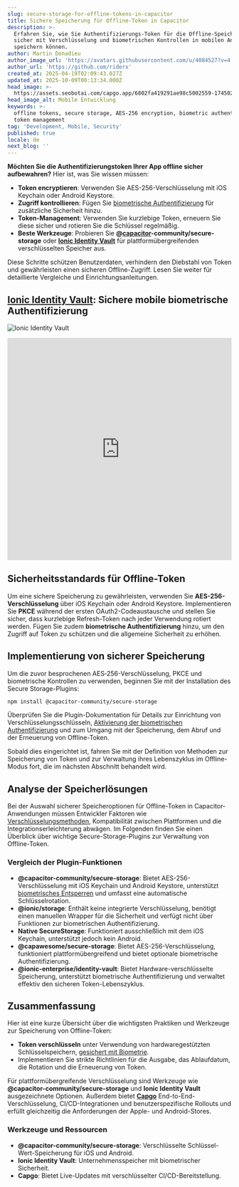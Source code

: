 ```yaml
---
slug: secure-storage-for-offline-tokens-in-capacitor
title: Sichere Speicherung für Offline-Token in Capacitor
description: >-
  Erfahren Sie, wie Sie Authentifizierungs-Token für die Offline-Speicherung
  sicher mit Verschlüsselung und biometrischen Kontrollen in mobilen Anwendungen
  speichern können.
author: Martin Donadieu
author_image_url: 'https://avatars.githubusercontent.com/u/4084527?v=4'
author_url: 'https://github.com/riderx'
created_at: 2025-04-19T02:09:43.027Z
updated_at: 2025-10-09T00:13:34.000Z
head_image: >-
  https://assets.seobotai.com/capgo.app/6802fa419291ae98c5002559-1745028797889.jpg
head_image_alt: Mobile Entwicklung
keywords: >-
  offline tokens, secure storage, AES-256 encryption, biometric authentication,
  token management
tag: 'Development, Mobile, Security'
published: true
locale: de
next_blog: ''
---
```

**Möchten Sie die Authentifizierungstoken Ihrer App offline sicher aufbewahren?** Hier ist, was Sie wissen müssen:

-   **Token encryptieren**: Verwenden Sie AES-256-Verschlüsselung mit iOS Keychain oder Android Keystore.
-   **Zugriff kontrollieren**: Fügen Sie [biometrische Authentifizierung](https://capgo.app/plugins/capacitor-native-biometric/) für zusätzliche Sicherheit hinzu.
-   **Token-Management**: Verwenden Sie kurzlebige Token, erneuern Sie diese sicher und rotieren Sie die Schlüssel regelmäßig.
-   **Beste Werkzeuge**: Probieren Sie **@[capacitor](https://capacitorjs.com/)\-community/secure-storage** oder **[Ionic Identity Vault](https://ionic.io/docs/identity-vault/)** für plattformübergreifenden verschlüsselten Speicher aus.

Diese Schritte schützen Benutzerdaten, verhindern den Diebstahl von Token und gewährleisten einen sicheren Offline-Zugriff. Lesen Sie weiter für detaillierte Vergleiche und Einrichtungsanleitungen.

## [Ionic Identity Vault](https://ionic.io/docs/identity-vault/): Sichere mobile biometrische Authentifizierung

![Ionic Identity Vault](https://assets.seobotai.com/capgo.app/6802fa419291ae98c5002559/e2484017084695edeec1f98ae40b009b.jpg)

<iframe src="https://www.youtube.com/embed/DsXx7oEcOS0" aria-label="YouTube video player" frameborder="0" allow="accelerometer; autoplay; clipboard-write; encrypted-media; gyroscope; picture-in-picture; web-share" referrerpolicy="strict-origin-when-cross-origin" style="width: 100%; height: 500px;" allowfullscreen></iframe>

## Sicherheitsstandards für Offline-Token

Um eine sichere Speicherung zu gewährleisten, verwenden Sie **AES-256-Verschlüsselung** über iOS Keychain oder Android Keystore. Implementieren Sie **PKCE** während der ersten OAuth2-Codeaustausche und stellen Sie sicher, dass kurzlebige Refresh-Token nach jeder Verwendung rotiert werden. Fügen Sie zudem **biometrische Authentifizierung** hinzu, um den Zugriff auf Token zu schützen und die allgemeine Sicherheit zu erhöhen.

## Implementierung von sicherer Speicherung

Um die zuvor besprochenen AES‑256-Verschlüsselung, PKCE und biometrische Kontrollen zu verwenden, beginnen Sie mit der Installation des Secure Storage-Plugins:

```bash
npm install @capacitor-community/secure-storage
```

Überprüfen Sie die Plugin-Dokumentation für Details zur Einrichtung von Verschlüsselungsschlüsseln, [Aktivierung der biometrischen Authentifizierung](https://capgo.app/plugins/capacitor-native-biometric/) und zum Umgang mit der Speicherung, dem Abruf und der Erneuerung von Offline-Token.

Sobald dies eingerichtet ist, fahren Sie mit der Definition von Methoden zur Speicherung von Token und zur Verwaltung ihres Lebenszyklus im Offline-Modus fort, die im nächsten Abschnitt behandelt wird.

## Analyse der Speicherlösungen

Bei der Auswahl sicherer Speicheroptionen für Offline-Token in Capacitor-Anwendungen müssen Entwickler Faktoren wie [Verschlüsselungsmethoden](https://capgo.app/docs/cli/migrations/encryption/), Kompatibilität zwischen Plattformen und die Integrationserleichterung abwägen. Im Folgenden finden Sie einen Überblick über wichtige Secure-Storage-Plugins zur Verwaltung von Offline-Token.

### Vergleich der Plugin-Funktionen

-   **@capacitor-community/secure-storage**: Bietet AES-256-Verschlüsselung mit iOS Keychain und Android Keystore, unterstützt [biometrisches Entsperren](https://capgo.app/plugins/capacitor-native-biometric/) und umfasst eine automatische Schlüsselrotation.
-   **@ionic/storage**: Enthält keine integrierte Verschlüsselung, benötigt einen manuellen Wrapper für die Sicherheit und verfügt nicht über Funktionen zur biometrischen Authentifizierung.
-   **Native SecureStorage**: Funktioniert ausschließlich mit dem iOS Keychain, unterstützt jedoch kein Android.
-   **@capawesome/secure-storage**: Bietet AES-256-Verschlüsselung, funktioniert plattformübergreifend und bietet optionale biometrische Authentifizierung.
-   **@ionic-enterprise/identity-vault**: Bietet Hardware-verschlüsselte Speicherung, unterstützt biometrische Authentifizierung und verwaltet effektiv den sicheren Token-Lebenszyklus.

## Zusammenfassung

Hier ist eine kurze Übersicht über die wichtigsten Praktiken und Werkzeuge zur Speicherung von Offline-Token:

-   **Token verschlüsseln** unter Verwendung von hardwaregestützten Schlüsselspeichern, [gesichert mit Biometrie](https://capgo.app/plugins/capacitor-native-biometric/).
-   Implementieren Sie strikte Richtlinien für die Ausgabe, das Ablaufdatum, die Rotation und die Erneuerung von Token.

Für plattformübergreifende Verschlüsselung sind Werkzeuge wie **@capacitor-community/secure-storage** und **Ionic Identity Vault** ausgezeichnete Optionen. Außerdem bietet **[Capgo](https://capgo.app/)** End-to-End-Verschlüsselung, CI/CD-Integrationen und benutzerspezifische Rollouts und erfüllt gleichzeitig die Anforderungen der Apple- und Android-Stores.

### Werkzeuge und Ressourcen

-   **@capacitor-community/secure-storage**: Verschlüsselte Schlüssel-Wert-Speicherung für iOS und Android.
-   **Ionic Identity Vault**: Unternehmensspeicher mit biometrischer Sicherheit.
-   **Capgo**: Bietet Live-Updates mit verschlüsselter CI/CD-Bereitstellung.
